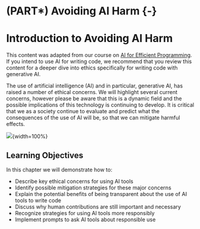 
# (PART\*) Avoiding AI Harm {-}



# Introduction to Avoiding AI Harm

This content was adapted from our course on [AI for Efficient Programming](https://hutchdatascience.org/AI_for_Efficient_Programming/ethics-of-using-ai.html). If you intend to use AI for writing code, we recommend that you review this content for a deeper dive into ethics specifically for writing code with generative AI. 

The use of artificial intelligence (AI) and in particular, generative AI, has raised a number of ethical concerns. We will highlight several current concerns, however please be aware that this is a dynamic field and the possible implications of this technology is continuing to develop. It is critical that we as a society continue to evaluate and predict what the consequences of the use of AI will be, so that we can mitigate harmful effects.

![](resources/images/02a-Avoiding_Harm-ethical_process_files/figure-docx//1L6-8DWn028c1o0p9gwXmz90BRcy_PjPqb683nbk1gHQ_g263a8b2455e_0_0.png){width=100%}

## Learning Objectives

In this chapter we will demonstrate how to:

- Describe key ethical concerns for using AI tools
- Identify possible mitigation strategies for these major concerns
- Explain the potential benefits of being transparent about the use of AI tools to write code
- Discuss why human contributions are still important and necessary 
- Recognize strategies for using AI tools more responsibly
- Implement prompts to ask AI tools about responsible use 

